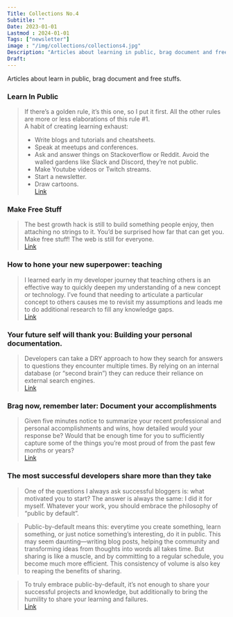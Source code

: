 ```yaml
---
Title: Collections No.4
Subtitle: ""
Date: 2023-01-01
Lastmod : 2024-01-01
Tags: ["newsletter"]
image : "/img/collections/collections4.jpg"
Description: "Articles about learning in public, brag document and free stuffs."
Draft: 
---
```


Articles about learn in public, brag document and free stuffs.


### Learn In Public
> If there’s a golden rule, it’s this one, so I put it first. All the other rules are more or less elaborations of this rule #1.  
> A habit of creating learning exhaust:
>   - Write blogs and tutorials and cheatsheets.
>   - Speak at meetups and conferences.
>   - Ask and answer things on Stackoverflow or Reddit. Avoid the walled gardens like Slack and Discord, they’re not public.
>   - Make Youtube videos or Twitch streams.
>   - Start a newsletter.
>   - Draw cartoons.    
[Link](https://www.swyx.io/learn-in-public/)

### Make Free Stuff

> The best growth hack is still to build something people enjoy, then attaching no strings to it. You’d be surprised how far that can get you.  
> Make free stuff! The web is still for everyone.  
[Link](https://mxb.dev/blog/make-free-stuff/)

### How to hone your new superpower: teaching

> I learned early in my developer journey that teaching others is an effective way to quickly deepen my understanding of a new concept or technology. I’ve found that needing to articulate a particular concept to others causes me to revisit my assumptions and leads me to do additional research to fill any knowledge gaps.  
[Link](https://github.com/readme/guides/public-documentation)

### Your future self will thank you: Building your personal documentation.

> Developers can take a DRY approach to how they search for answers to questions they encounter multiple times. By relying on an internal database (or “second brain”) they can reduce their reliance on external search engines.  
[Link](https://github.com/readme/guides/private-documentation)

### Brag now, remember later: Document your accomplishments

> Given five minutes notice to summarize your recent professional and personal accomplishments and wins, how detailed would your response be? Would that be enough time for you to sufficiently capture some of the things you’re most proud of from the past few months or years?  
[Link](https://github.com/readme/guides/document-success)


### The most successful developers share more than they take
> One of the questions I always ask successful bloggers is: what motivated you to start? The answer is always the same: I did it for myself. Whatever your work, you should embrace the philosophy of “public by default”.

> Public-by-default means this: everytime you create something, learn something, or just notice something’s interesting, do it in public. This may seem daunting—writing blog posts, helping the community and transforming ideas from thoughts into words all takes time. But sharing is like a muscle, and by committing to a regular schedule, you become much more efficient. This consistency of volume is also key to reaping the benefits of sharing.

>To truly embrace public-by-default, it’s not enough to share your successful projects and knowledge, but additionally to bring the humility to share your learning and failures.  
[Link](https://stackoverflow.blog/2020/05/14/the-most-successful-developers-share-more-than-they-take/)

